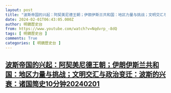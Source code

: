 ```yaml
---
layout: post
title: "波斯帝国的兴起：阿契美尼德王朝；伊朗伊斯兰共和国：地区力量与挑战；文明交汇与政治变迁：波斯的兴衰：诸国简史10分钟20240201"
date: 2024-02-01T06:43:05.000Z
author: 明鏡歷史台
from: https://www.youtube.com/watch?v=Nqdvrp_-8dQ
tags: [ 明鏡歷史台 ]
comments: True
categories: [ 明鏡歷史台 ]
---
```

<!--1706769785000-->
[波斯帝国的兴起：阿契美尼德王朝；伊朗伊斯兰共和国：地区力量与挑战；文明交汇与政治变迁：波斯的兴衰：诸国简史10分钟20240201](https://www.youtube.com/watch?v=Nqdvrp_-8dQ)
------

<div>

</div>
